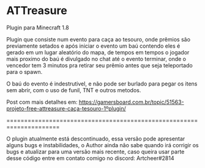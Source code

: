 # ATTreasure
Plugin para Minecraft 1.8

Plugin que consiste num evento para caça ao tesouro, onde prêmios são previamente setados e após iniciar o evento um baú contendo eles é gerado em um lugar aleatório do mapa, de tempos em tempos o jogador mais proximo do baú é divulgado no chat até o evento terminar, onde o vencedor tem 3 minutos pra retirar seu prêmio antes que seja teleportado para o spawn.

O baú do evento é indestrutivel, e não pode ser burlado para pegar os itens sem abrir, com o uso de funil, TNT e outros metodos.

Post com mais detalhes em: https://gamersboard.com.br/topic/51563-projeto-free-attreasure-caça-tesouro-1ºplugin/

=====================================================================

 O plugin atualmente está descontinuado, essa versão pode apresentar alguns bugs e instabilidades, o Author ainda não sabe quando irá corrigir os bugs e atualizar para uma versão mais recente, caso queira usar parte desse código entre em contato comigo no discord: Artcheer#2814
